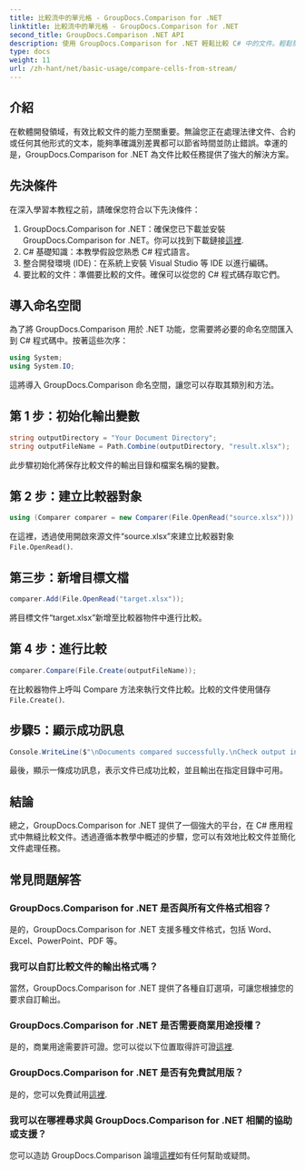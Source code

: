 ```yaml
---
title: 比較流中的單元格 - GroupDocs.Comparison for .NET
linktitle: 比較流中的單元格 - GroupDocs.Comparison for .NET
second_title: GroupDocs.Comparison .NET API
description: 使用 GroupDocs.Comparison for .NET 輕鬆比較 C# 中的文件。輕鬆簡化您的文件處理任務。
type: docs
weight: 11
url: /zh-hant/net/basic-usage/compare-cells-from-stream/
---
```

## 介紹
在軟體開發領域，有效比較文件的能力至關重要。無論您正在處理法律文件、合約或任何其他形式的文本，能夠準確識別差異都可以節省時間並防止錯誤。幸運的是，GroupDocs.Comparison for .NET 為文件比較任務提供了強大的解決方案。
## 先決條件
在深入學習本教程之前，請確保您符合以下先決條件：
1.  GroupDocs.Comparison for .NET：確保您已下載並安裝 GroupDocs.Comparison for .NET。你可以找到下載鏈接[這裡](https://releases.groupdocs.com/comparison/net/).
2. C# 基礎知識：本教學假設您熟悉 C# 程式語言。
3. 整合開發環境 (IDE)：在系統上安裝 Visual Studio 等 IDE 以進行編碼。
4. 要比較的文件：準備要比較的文件。確保可以從您的 C# 程式碼存取它們。

## 導入命名空間
為了將 GroupDocs.Comparison 用於 .NET 功能，您需要將必要的命名空間匯入到 C# 程式碼中。按著這些次序：

```csharp
using System;
using System.IO;
```
這將導入 GroupDocs.Comparison 命名空間，讓您可以存取其類別和方法。

## 第 1 步：初始化輸出變數
```csharp
string outputDirectory = "Your Document Directory";
string outputFileName = Path.Combine(outputDirectory, "result.xlsx");
```
此步驟初始化將保存比較文件的輸出目錄和檔案名稱的變數。
## 第 2 步：建立比較器對象
```csharp
using (Comparer comparer = new Comparer(File.OpenRead("source.xlsx")))
```
在這裡，透過使用開啟來源文件“source.xlsx”來建立比較器對象`File.OpenRead()`.
## 第三步：新增目標文檔
```csharp
comparer.Add(File.OpenRead("target.xlsx"));
```
將目標文件“target.xlsx”新增至比較器物件中進行比較。
## 第 4 步：進行比較
```csharp
comparer.Compare(File.Create(outputFileName));
```
在比較器物件上呼叫 Compare 方法來執行文件比較。比較的文件使用儲存`File.Create()`.
## 步驟5：顯示成功訊息
```csharp
Console.WriteLine($"\nDocuments compared successfully.\nCheck output in {outputDirectory}.");
```
最後，顯示一條成功訊息，表示文件已成功比較，並且輸出在指定目錄中可用。

## 結論
總之，GroupDocs.Comparison for .NET 提供了一個強大的平台，在 C# 應用程式中無縫比較文件。透過遵循本教學中概述的步驟，您可以有效地比較文件並簡化文件處理任務。
## 常見問題解答
### GroupDocs.Comparison for .NET 是否與所有文件格式相容？
是的，GroupDocs.Comparison for .NET 支援多種文件格式，包括 Word、Excel、PowerPoint、PDF 等。
### 我可以自訂比較文件的輸出格式嗎？
當然，GroupDocs.Comparison for .NET 提供了各種自訂選項，可讓您根據您的要求自訂輸出。
### GroupDocs.Comparison for .NET 是否需要商業用途授權？
是的，商業用途需要許可證。您可以從以下位置取得許可證[這裡](https://purchase.groupdocs.com/buy).
### GroupDocs.Comparison for .NET 是否有免費試用版？
是的，您可以免費試用[這裡](https://releases.groupdocs.com/).
### 我可以在哪裡尋求與 GroupDocs.Comparison for .NET 相關的協助或支援？
您可以造訪 GroupDocs.Comparison 論壇[這裡](https://forum.groupdocs.com/c/comparison/12)如有任何幫助或疑問。